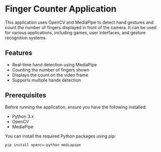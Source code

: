 # Finger Counter Application

This application uses OpenCV and MediaPipe to detect hand gestures and count the number of fingers displayed in front of the camera. It can be used for various applications, including games, user interfaces, and gesture recognition systems.

## Features

- Real-time hand detection using MediaPipe
- Counting the number of fingers shown
- Displays the count on the video frame
- Supports multiple hands detection

## Prerequisites

Before running the application, ensure you have the following installed:

- Python 3.x
- OpenCV
- MediaPipe

You can install the required Python packages using pip:

```bash
pip install opencv-python mediapipe
